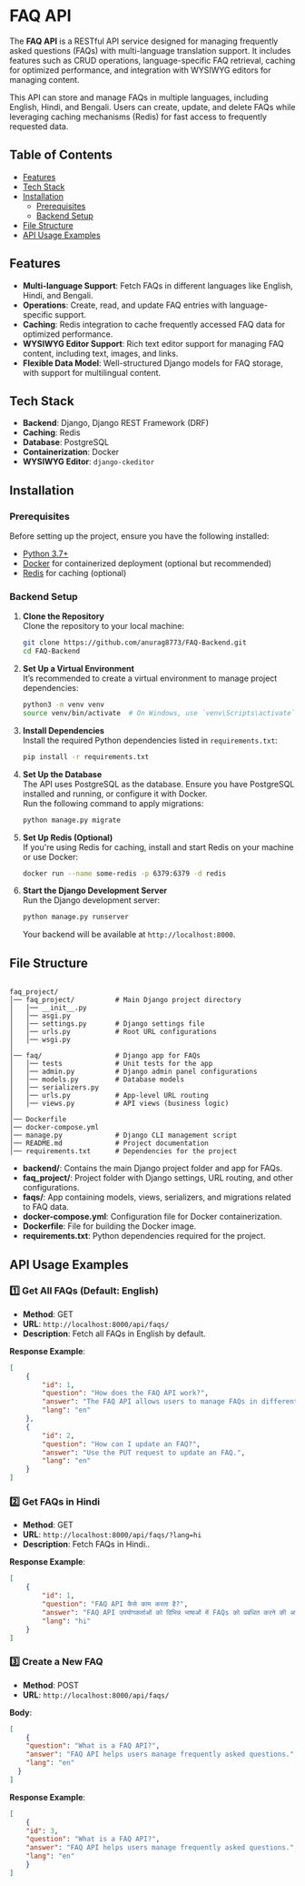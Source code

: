 # FAQ API

The **FAQ API** is a RESTful API service designed for managing frequently asked questions (FAQs) with multi-language translation support. It includes features such as CRUD operations, language-specific FAQ retrieval, caching for optimized performance, and integration with WYSIWYG editors for managing content.

This API can store and manage FAQs in multiple languages, including English, Hindi, and Bengali. Users can create, update, and delete FAQs while leveraging caching mechanisms (Redis) for fast access to frequently requested data.

## Table of Contents
- [Features](#features)
- [Tech Stack](#tech-stack)
- [Installation](#installation)
  - [Prerequisites](#prerequisites)
  - [Backend Setup](#backend-setup)
- [File Structure](#file-structure)
- [API Usage Examples](#api-usage-examples)

## Features
- **Multi-language Support**: Fetch FAQs in different languages like English, Hindi, and Bengali.
- **Operations**: Create, read, and update FAQ entries with language-specific support.
- **Caching**: Redis integration to cache frequently accessed FAQ data for optimized performance.
- **WYSIWYG Editor Support**: Rich text editor support for managing FAQ content, including text, images, and links.
- **Flexible Data Model**: Well-structured Django models for FAQ storage, with support for multilingual content.

## Tech Stack
- **Backend**: Django, Django REST Framework (DRF)
- **Caching**: Redis
- **Database**: PostgreSQL
- **Containerization**: Docker
- **WYSIWYG Editor**: `django-ckeditor`

## Installation

### Prerequisites

Before setting up the project, ensure you have the following installed:

- [Python 3.7+](https://www.python.org/)
- [Docker](https://www.docker.com/) for containerized deployment (optional but recommended)
- [Redis](https://redis.io/) for caching (optional)

### Backend Setup

1. **Clone the Repository**  
   Clone the repository to your local machine:
    ```bash
    git clone https://github.com/anurag8773/FAQ-Backend.git
    cd FAQ-Backend
    ```

2. **Set Up a Virtual Environment**  
   It’s recommended to create a virtual environment to manage project dependencies:
    ```bash
    python3 -m venv venv
    source venv/bin/activate  # On Windows, use `venv\Scripts\activate`
    ```

3. **Install Dependencies**  
   Install the required Python dependencies listed in `requirements.txt`:
    ```bash
    pip install -r requirements.txt
    ```

4. **Set Up the Database**  
   The API uses PostgreSQL as the database. Ensure you have PostgreSQL installed and running, or configure it with Docker.  
   Run the following command to apply migrations:
    ```bash
    python manage.py migrate
    ```

5. **Set Up Redis (Optional)**  
   If you're using Redis for caching, install and start Redis on your machine or use Docker:
    ```bash
    docker run --name some-redis -p 6379:6379 -d redis
    ```

6. **Start the Django Development Server**  
   Run the Django development server:
    ```bash
    python manage.py runserver
    ```
   Your backend will be available at `http://localhost:8000`.

## File Structure

```The project is structured as follows:

faq_project/
│── faq_project/          # Main Django project directory
│   │── __init__.py 
│   │── asgi.py           
│   │── settings.py       # Django settings file
│   │── urls.py           # Root URL configurations
│   │── wsgi.py           
│
│── faq/                  # Django app for FAQs
│   │── tests             # Unit tests for the app      
│   │── admin.py          # Django admin panel configurations
│   │── models.py         # Database models
│   │── serializers.py    
│   │── urls.py           # App-level URL routing
│   │── views.py          # API views (business logic)
│ 
│── Dockerfile
│── docker-compose.yml
│── manage.py             # Django CLI management script
│── README.md             # Project documentation
│── requirements.txt      # Dependencies for the project
```


- **backend/**: Contains the main Django project folder and app for FAQs.
- **faq_project/**: Project folder with Django settings, URL routing, and other configurations.
- **faqs/**: App containing models, views, serializers, and migrations related to FAQ data.
- **docker-compose.yml**: Configuration file for Docker containerization.
- **Dockerfile**: File for building the Docker image.
- **requirements.txt**: Python dependencies required for the project.

## API Usage Examples

### 1️⃣ Get All FAQs (Default: English)
- **Method**: GET  
- **URL**: `http://localhost:8000/api/faqs/`  
- **Description**: Fetch all FAQs in English by default.
  
**Response Example**:
```json
[
    {
        "id": 1,
        "question": "How does the FAQ API work?",
        "answer": "The FAQ API allows users to manage FAQs in different languages.",
        "lang": "en"
    },
    {
        "id": 2,
        "question": "How can I update an FAQ?",
        "answer": "Use the PUT request to update an FAQ.",
        "lang": "en"
    }
]
```

### 2️⃣ Get FAQs in Hindi
- **Method**: GET  
- **URL**: `http://localhost:8000/api/faqs/?lang=hi`  
- **Description**: Fetch FAQs in Hindi..
  
**Response Example**:
```json
[
    {
        "id": 1,
        "question": "FAQ API कैसे काम करता है?",
        "answer": "FAQ API उपयोगकर्ताओं को विभिन्न भाषाओं में FAQs को प्रबंधित करने की अनुमति देता है।",
        "lang": "hi"
    }
]
```

### 3️⃣ Create a New FAQ
- **Method**: POST  
- **URL**: `http://localhost:8000/api/faqs/`  
  
**Body**:
```json
[
    {
    "question": "What is a FAQ API?",
    "answer": "FAQ API helps users manage frequently asked questions.",
    "lang": "en"
  }
]
```

**Response Example**:
```json
[
    {
    "id": 3,
    "question": "What is a FAQ API?",
    "answer": "FAQ API helps users manage frequently asked questions.",
    "lang": "en"
    }
]
```


